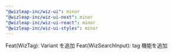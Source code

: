 ```yaml
---
"@wizleap-inc/wiz-ui": minor
"@wizleap-inc/wiz-ui-next": minor
"@wizleap-inc/wiz-ui-react": minor
"@wizleap-inc/wiz-ui-styles": minor
---
```


Feat(WizTag): Variant を追加
Feat(WizSearchInput): tag 機能を追加
